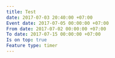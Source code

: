 ```yaml
---
title: Test
date: 2017-07-03 20:40:00 +07:00
Event date: 2017-07-05 00:00:00 +07:00
From date: 2017-07-02 00:00:00 +07:00
To date: 2017-07-15 00:00:00 +07:00
Is on top: true
Feature type: timer
---
```


